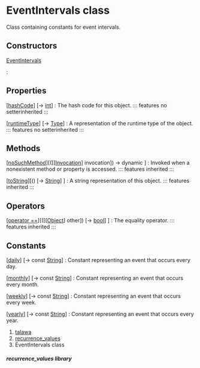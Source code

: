 
<div>

# EventIntervals class

</div>


Class containing constants for event intervals.



## Constructors

[EventIntervals](../constants_recurrence_values/EventIntervals/EventIntervals.md)

:   



## Properties

[[hashCode](https://api.flutter.dev/flutter/dart-core/Object/hashCode.html)] [→ [int](https://api.flutter.dev/flutter/dart-core/int-class.html)]
:   The hash code for this object.
    ::: features
    no setterinherited
    :::

[[runtimeType](https://api.flutter.dev/flutter/dart-core/Object/runtimeType.html)] [→ [Type](https://api.flutter.dev/flutter/dart-core/Type-class.html)]
:   A representation of the runtime type of the object.
    ::: features
    no setterinherited
    :::



## Methods

[[noSuchMethod](https://api.flutter.dev/flutter/dart-core/Object/noSuchMethod.html)][([[[Invocation](https://api.flutter.dev/flutter/dart-core/Invocation-class.md)] invocation]) → dynamic ]
:   Invoked when a nonexistent method or property is accessed.
    ::: features
    inherited
    :::

[[toString](https://api.flutter.dev/flutter/dart-core/Object/toString.html)][() [→ [String](https://api.flutter.dev/flutter/dart-core/String-class.html)] ]
:   A string representation of this object.
    ::: features
    inherited
    :::



## Operators

[[operator ==](https://api.flutter.dev/flutter/dart-core/Object/operator_equals.html)][([[[Object](https://api.flutter.dev/flutter/dart-core/Object-class.md)] other]) [→ [bool](https://api.flutter.dev/flutter/dart-core/bool-class.html)] ]
:   The equality operator.
    ::: features
    inherited
    :::



## Constants

[[daily](../constants_recurrence_values/EventIntervals/daily-constant.md)] [→ const [String](https://api.flutter.dev/flutter/dart-core/String-class.html)]
:   Constant representing an event that occurs every day.

[[monthly](../constants_recurrence_values/EventIntervals/monthly-constant.md)] [→ const [String](https://api.flutter.dev/flutter/dart-core/String-class.html)]
:   Constant representing an event that occurs every month.

[[weekly](../constants_recurrence_values/EventIntervals/weekly-constant.md)] [→ const [String](https://api.flutter.dev/flutter/dart-core/String-class.html)]
:   Constant representing an event that occurs every week.

[[yearly](../constants_recurrence_values/EventIntervals/yearly-constant.md)] [→ const [String](https://api.flutter.dev/flutter/dart-core/String-class.html)]
:   Constant representing an event that occurs every year.







1.  [talawa](../index.md)
2.  [recurrence_values](../constants_recurrence_values/)
3.  EventIntervals class

##### recurrence_values library








